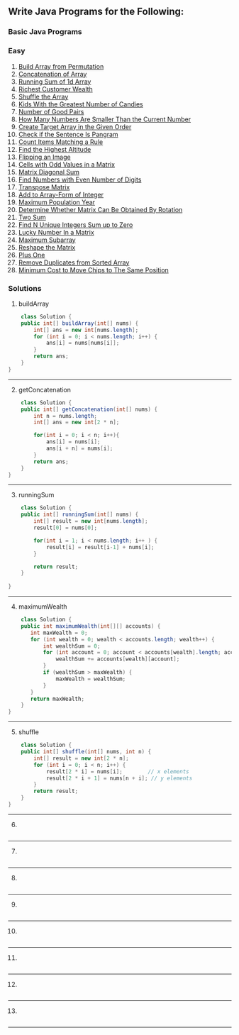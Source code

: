 ## Write Java Programs for the Following:

### Basic Java Programs

### Easy
1. [Build Array from Permutation](https://leetcode.com/problems/build-array-from-permutation/)
2. [Concatenation of Array](https://leetcode.com/problems/concatenation-of-array/)
3. [Running Sum of 1d Array](https://leetcode.com/problems/running-sum-of-1d-array/)
4. [Richest Customer Wealth](https://leetcode.com/problems/richest-customer-wealth/)
5. [Shuffle the Array](https://leetcode.com/problems/shuffle-the-array/)
6. [Kids With the Greatest Number of Candies](https://leetcode.com/problems/kids-with-the-greatest-number-of-candies/)
7. [Number of Good Pairs](https://leetcode.com/problems/number-of-good-pairs/)
8. [How Many Numbers Are Smaller Than the Current Number](https://leetcode.com/problems/how-many-numbers-are-smaller-than-the-current-number/)
9. [Create Target Array in the Given Order](https://leetcode.com/problems/create-target-array-in-the-given-order/)
10. [Check if the Sentence Is Pangram](https://leetcode.com/problems/check-if-the-sentence-is-pangram/)
11. [Count Items Matching a Rule](https://leetcode.com/problems/count-items-matching-a-rule/)
12. [Find the Highest Altitude](https://leetcode.com/problems/find-the-highest-altitude/)
13. [Flipping an Image](https://leetcode.com/problems/flipping-an-image/)
14. [Cells with Odd Values in a Matrix](https://leetcode.com/problems/cells-with-odd-values-in-a-matrix/)
15. [Matrix Diagonal Sum](https://leetcode.com/problems/matrix-diagonal-sum/)
16. [Find Numbers with Even Number of Digits](https://leetcode.com/problems/find-numbers-with-even-number-of-digits/)
17. [Transpose Matrix](https://leetcode.com/problems/transpose-matrix/)
18. [Add to Array-Form of Integer](https://leetcode.com/problems/add-to-array-form-of-integer/)
19. [Maximum Population Year](https://leetcode.com/problems/maximum-population-year/)
20. [Determine Whether Matrix Can Be Obtained By Rotation](https://leetcode.com/problems/determine-whether-matrix-can-be-obtained-by-rotation/)
21. [Two Sum](https://leetcode.com/problems/two-sum/)
22. [Find N Unique Integers Sum up to Zero](https://leetcode.com/problems/find-n-unique-integers-sum-up-to-zero/)
23. [Lucky Number In a Matrix](https://leetcode.com/problems/lucky-numbers-in-a-matrix/)
24. [Maximum Subarray](https://leetcode.com/problems/maximum-subarray/)
25. [Reshape the Matrix](https://leetcode.com/problems/reshape-the-matrix/)
26. [Plus One](https://leetcode.com/problems/plus-one/)
27. [Remove Duplicates from Sorted Array](https://leetcode.com/problems/remove-duplicates-from-sorted-array/)
28. [Minimum Cost to Move Chips to The Same Position](https://leetcode.com/problems/minimum-cost-to-move-chips-to-the-same-position/)


### Solutions
1. buildArray

```java
    class Solution {
    public int[] buildArray(int[] nums) {
        int[] ans = new int[nums.length];
        for (int i = 0; i < nums.length; i++) {
            ans[i] = nums[nums[i]];
        }
        return ans;
    }
}
```
---

2. getConcatenation

```java
    class Solution {
    public int[] getConcatenation(int[] nums) {
        int n = nums.length;
        int[] ans = new int[2 * n];

        for(int i = 0; i < n; i++){
            ans[i] = nums[i];
            ans[i + n] = nums[i];
        }
        return ans;
    }
}
```
---

3. runningSum

```java
    class Solution {
    public int[] runningSum(int[] nums) {
        int[] result = new int[nums.length];
        result[0] = nums[0];

        for(int i = 1; i < nums.length; i++ ) {
            result[i] = result[i-1] + nums[i];
        }

        return result;
    }
    
}
```
---

4. maximumWealth

```java
    class Solution {
    public int maximumWealth(int[][] accounts) {
       int maxWealth = 0; 
       for (int wealth = 0; wealth < accounts.length; wealth++) {
           int wealthSum = 0;
           for (int account = 0; account < accounts[wealth].length; account++) {
               wealthSum += accounts[wealth][account];
           }
           if (wealthSum > maxWealth) {
               maxWealth = wealthSum;
           }    
       }
       return maxWealth;
    }
}
```
---

5. shuffle

```java
    class Solution {
    public int[] shuffle(int[] nums, int n) {
        int[] result = new int[2 * n];
        for (int i = 0; i < n; i++) {
            result[2 * i] = nums[i];        // x elements
            result[2 * i + 1] = nums[n + i]; // y elements
        }
        return result;
    }
}
```
---


6. 
```java

```
---


7. 
```java

```
---


8. 
```java

```
---


9. 
```java

```
---


10. 
```java

```
---


11. 
```java

```
---


12. 
```java

```
---


13. 
```java

```
---


